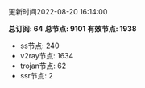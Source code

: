 更新时间2022-08-20 16:14:00

**总订阅: 64**
**总节点: 9101**
**有效节点: 1938**
- ss节点: 240
- v2ray节点: 1634
- trojan节点: 62
- ssr节点: 2
